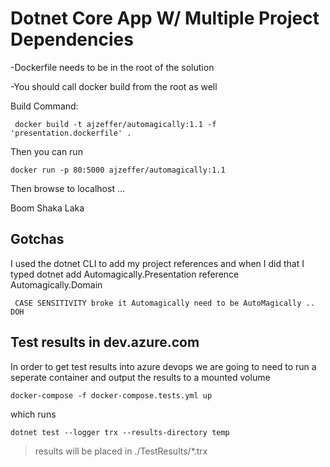# Dotnet Core App W/ Multiple Project Dependencies

-Dockerfile needs to be in the root of the solution
 
-You should call docker build from the root as well
 
Build Command: 
```
 docker build -t ajzeffer/automagically:1.1 -f 'presentation.dockerfile' .
```

Then you can run 
``` 
docker run -p 80:5000 ajzeffer/automagically:1.1
```

Then browse to localhost ...

Boom Shaka Laka

## Gotchas
I used the dotnet CLI to add my project references and when I did that I typed 
dotnet add Automagically.Presentation reference Automagically.Domain

` CASE SENSITIVITY broke it Automagically need to be AutoMagically .. DOH`

## Test results in dev.azure.com
In order to get test results into azure devops we are going to need to run a seperate 
container and output the results to a mounted volume 

```
docker-compose -f docker-compose.tests.yml up 
```

which runs 
```
dotnet test --logger trx --results-directory temp

``` 

> results will be placed in ./TestResults/*.trx